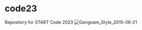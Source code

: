 # code23
Repository for START Code 2023
![Gangnam_Style_2015-06-21](https://user-images.githubusercontent.com/93406022/197190237-445f2706-8dbd-4ee2-b0c1-9ff08db76dbf.gif)
